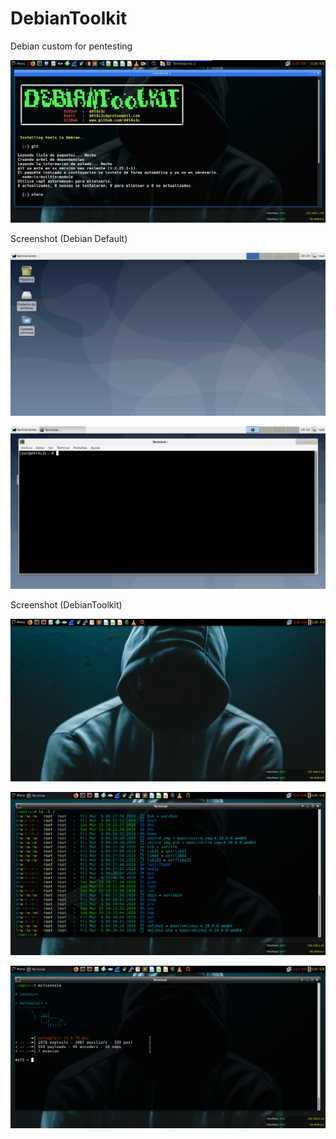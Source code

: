 # DebianToolkit

Debian custom for pentesting

![](/screenshot/screenshot0.png)

Screenshot (Debian Default)

![](/screenshot/screenshot1.png)

![](/screenshot/screenshot2.png)

Screenshot (DebianToolkit)

![](/screenshot/screenshot3.png)

![](/screenshot/screenshot4.png)

![](/screenshot/screenshot5.png)

